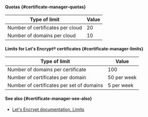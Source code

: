 #### Quotas {#certificate-manager-quotas}

| Type of limit | Value |
| ----- | ----- |
| Number of certificates per cloud | 20 |
| Number of domains per cloud | 10 |

#### Limits for Let's Encrypt® certificates {#certificate-manager-limits}

| Type of limit | Value |
| ----- | ----- |
| Number of domains per certificate | 100 |
| Number of certificates per domain | 50 per week |
| Number of certificates per set of domains | 5 per week |

#### See also {#certificate-manager-see-also}

- [Let's Encrypt documentation. Limits](https://letsencrypt.org/docs/rate-limits/)

